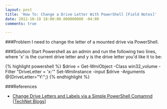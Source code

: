 ```yaml
---
layout: post
title: 'How To: Change a Drive Letter With PowerShell [Field Notes]'
date: 2012-10-18 18:00:00.000000000 -04:00
comments: true

---
```

###Problem
I need to change the letter of a mounted drive via PowerShell.

###Solution
Start Powershell as an admin and run the following two lines, where 'x' is the current drive letter and y is the drive letter you'd like it to be:


{% highlight powershell %}
$drive = Get-WmiObject -Class win32_volume -Filter "DriveLetter = 'x:'"
Set-WmiInstance -input $drive -Arguments @{DriveLetter="Y:";}
{% endhighlight %}

###References
* <a href="http://blogs.technet.com/b/heyscriptingguy/archive/2011/03/14/change-drive-letters-and-labels-via-a-simple-powershell-command.aspx">Change Drive Letters and Labels via a Simple PowerShell Comamnd</a> [<a href="http://blogs.technet.com/">TechNet Blogs</a>]
